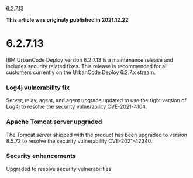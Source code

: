 





6.2.7.13

**This article was originaly published in 2021.12.22**


6.2.7.13
========




IBM UrbanCode Deploy version 6.2.7.13 is a maintenance release and includes security related fixes. This release is recommended for all customers currently on the UrbanCode Deploy 6.2.7.x stream.
### Log4j vulnerability fix


Server, relay, agent, and agent upgrade updated to use the right version of Log4j to resolve the security vulnerability CVE-2021-4104.
### Apache Tomcat server upgraded


The Tomcat server shipped with the product has been upgraded to version 8.5.72 to resolve the security vulnerability CVE-2021-42340.
### Security enhancements


Upgraded to resolve security vulnerabilities.




